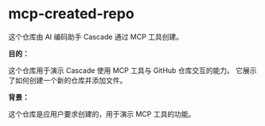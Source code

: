 # mcp-created-repo

这个仓库由 AI 编码助手 Cascade 通过 MCP 工具创建。

**目的：**

这个仓库用于演示 Cascade 使用 MCP 工具与 GitHub 仓库交互的能力。 它展示了如何创建一个新的仓库并添加文件。

**背景：**

这个仓库是应用户要求创建的，用于演示 MCP 工具的功能。